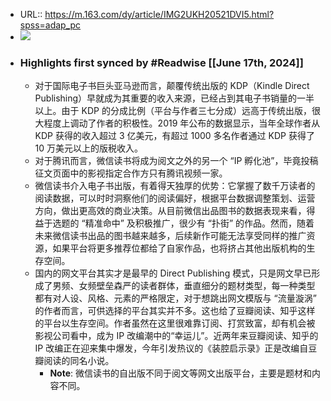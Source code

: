 - URL:: https://m.163.com/dy/article/IMG2UKH20521DVI5.html?spss=adap_pc
- ![](https://readwise-assets.s3.amazonaws.com/static/images/article3.5c705a01b476.png)
- ### Highlights first synced by #Readwise [[June 17th, 2024]]
    - 对于国际电子书巨头亚马逊而言，颠覆传统出版的 KDP（Kindle Direct Publishing）早就成为其重要的收入来源，已经占到其电子书销量的一半以上。由于 KDP 的分成比例（平台与作者三七分成）远高于传统出版，很大程度上调动了作者的积极性。2019 年公布的数据显示，当年全球作者从 KDP 获得的收入超过 3 亿美元，有超过 1000 多名作者通过 KDP 获得了 10 万美元以上的版税收入。
    - 对于腾讯而言，微信读书将成为阅文之外的另一个 “IP 孵化池”，毕竟投稿征文页面中的影视指定合作方只有腾讯视频一家。
    - 微信读书介入电子书出版，有着得天独厚的优势：它掌握了数千万读者的阅读数据，可以时时洞察他们的阅读偏好，根据平台数据调整策划、运营方向，做出更高效的商业决策。从目前微信出品图书的数据表现来看，得益于选题的 “精准命中” 及积极推广，很少有 “扑街” 的作品。然而，随着未来微信读书出品的图书越来越多，后续新作可能无法享受同样的推广资源，如果平台将更多推荐位都给了自家作品，也将挤占其他出版机构的生存空间。
    - 国内的网文平台其实才是最早的 Direct Publishing 模式，只是网文早已形成了男频、女频壁垒森严的读者群体，垂直细分的题材类型，每一种类型都有对人设、风格、元素的严格限定，对于想跳出网文模版与 “流量漩涡” 的作者而言，可供选择的平台其实并不多。这也给了豆瓣阅读、知乎这样的平台以生存空间。作者虽然在这里很难靠订阅、打赏致富，却有机会被影视公司看中，成为 IP 改编潮中的“幸运儿”。近两年来豆瓣阅读、知乎的 IP 改编正在迎来集中爆发，今年引发热议的《装腔启示录》正是改编自豆瓣阅读的同名小说。
        - **Note**: 微信读书的自出版不同于阅文等网文出版平台，主要是题材和内容不同。
